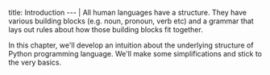 title: Introduction
--- |
  All human languages have a structure. They have various building blocks (e.g. noun, pronoun, verb etc) and a grammar that lays out rules about how those building blocks fit together.

  In this chapter, we'll develop an intuition about the underlying structure of Python programming language. We'll make some simplifications and stick to the very basics.
